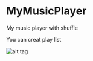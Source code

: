 # MyMusicPlayer
My music player with shuffle


You can creat play list

![alt tag](https://pbs.twimg.com/profile_images/561357993862643712/kc7ie0nE.png)

